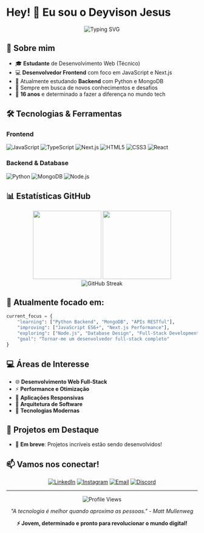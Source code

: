 # Hey! 👋 Eu sou o Deyvison Jesus

<div align="center">
  <img src="https://readme-typing-svg.herokuapp.com?font=Fira+Code&size=22&duration=3000&pause=1000&color=00D9FF&center=true&vCenter=true&width=435&lines=Desenvolvedor+Web+em+formação;Frontend+%26+Backend+Developer;16+anos%2C+muita+dedicação!" alt="Typing SVG" />
</div>

## 🚀 Sobre mim

- 🎓 **Estudante** de Desenvolvimento Web (Técnico)
- 💻 **Desenvolvedor Frontend** com foco em JavaScript e Next.js
- 🐍 Atualmente estudando **Backend** com Python e MongoDB
- 🌱 Sempre em busca de novos conhecimentos e desafios
- 🎯 **16 anos** e determinado a fazer a diferença no mundo tech

## 🛠️ Tecnologias & Ferramentas

### Frontend
![JavaScript](https://img.shields.io/badge/-JavaScript-F7DF1E?style=for-the-badge&logo=javascript&logoColor=black)
![TypeScript](https://img.shields.io/badge/-JavaScript-007ACC?style=for-the-badge&logo=typescript&logoColor=black)
![Next.js](https://img.shields.io/badge/-Next.js-000000?style=for-the-badge&logo=next.js&logoColor=white)
![HTML5](https://img.shields.io/badge/-HTML5-E34F26?style=for-the-badge&logo=html5&logoColor=white)
![CSS3](https://img.shields.io/badge/-CSS3-1572B6?style=for-the-badge&logo=css3&logoColor=white)
![React](https://img.shields.io/badge/-React-61DAFB?style=for-the-badge&logo=react&logoColor=black)

### Backend & Database
![Python](https://img.shields.io/badge/-Python-3776AB?style=for-the-badge&logo=python&logoColor=white)
![MongoDB](https://img.shields.io/badge/-MongoDB-47A248?style=for-the-badge&logo=mongodb&logoColor=white)
![Node.js](https://img.shields.io/badge/-Node.js-339933?style=for-the-badge&logo=node.js&logoColor=white)

## 📊 Estatísticas GitHub

<div align="center">
  <img height="180em" src="https://github-readme-stats.vercel.app/api?username=DeyvisonJesus&show_icons=true&theme=tokyonight&include_all_commits=true&count_private=true"/>
  <img height="180em" src="https://github-readme-stats.vercel.app/api/top-langs/?username=DeyvisonJesus&layout=compact&langs_count=8&theme=tokyonight"/>
</div>

<div align="center">
  <img src="https://github-readme-streak-stats.herokuapp.com/?user=DeyvisonJesus&theme=tokyonight" alt="GitHub Streak" />
</div>

## 🎯 Atualmente focado em:

```python
current_focus = {
    "learning": ["Python Backend", "MongoDB", "APIs RESTful"],
    "improving": ["JavaScript ES6+", "Next.js Performance"],
    "exploring": ["Node.js", "Database Design", "Full-Stack Development"],
    "goal": "Tornar-me um desenvolvedor full-stack completo"
}
```

## 💻 Áreas de Interesse

- 🌐 **Desenvolvimento Web Full-Stack**
- ⚡ **Performance e Otimização**
- 📱 **Aplicações Responsivas**
- 🔧 **Arquitetura de Software**
- 🚀 **Tecnologias Modernas**

## 🌟 Projetos em Destaque

<!-- Adicione seus projetos principais aqui -->
- 🚧 **Em breve**: Projetos incríveis estão sendo desenvolvidos!

## 📫 Vamos nos conectar!

<div align="center">

[![LinkedIn](https://img.shields.io/badge/-LinkedIn-0077B5?style=for-the-badge&logo=linkedin&logoColor=white)](https://linkedin.com/in/)
[![Instagram](https://img.shields.io/badge/-Instagram-E4405F?style=for-the-badge&logo=instagram&logoColor=white)](https://instagram.com/)
[![Email](https://img.shields.io/badge/-Email-D14836?style=for-the-badge&logo=gmail&logoColor=white)](mailto:deyvison.jesus.efg@gmail.com)
[![Discord](https://img.shields.io/badge/-Discord-5865F2?style=for-the-badge&logo=discord&logoColor=white)](https://discord.gg/)

</div>

---

<div align="center">
  <img src="https://komarev.com/ghpvc/?username=SEU_USERNAME&color=00d9ff&style=for-the-badge" alt="Profile Views" />
</div>

<div align="center">
  
*"A tecnologia é melhor quando aproxima as pessoas." - Matt Mullenweg*

**⚡ Jovem, determinado e pronto para revolucionar o mundo digital!**

</div>
